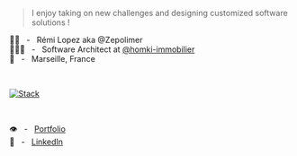 > I enjoy taking on new challenges and designing customized software solutions !

👋🏼 &nbsp; - &nbsp; Rémi Lopez aka @Zepolimer  
👨🏻‍💻 &nbsp; - &nbsp; Software Architect at [@homki-immobilier](https://github.com/homki-immobilier)  
📍 &nbsp; - &nbsp; Marseille, France  

<br/>

[![Stack](https://skillicons.dev/icons?i=py,django,ts,react,tailwind,jest,nodejs,mongodb,mysql,postgres,rabbitmq,redis,docker,github,githubactions,sentry,linux,ubuntu&perline=6)](https://skillicons.dev)

<br/>

👁️ &nbsp; - &nbsp; [Portfolio](https://remilopez.com "Go to my personnal portfolio : remilopez.com")  
💬 &nbsp; - &nbsp; [LinkedIn](https://www.linkedin.com/in/remilopez-io "Let's connect")
